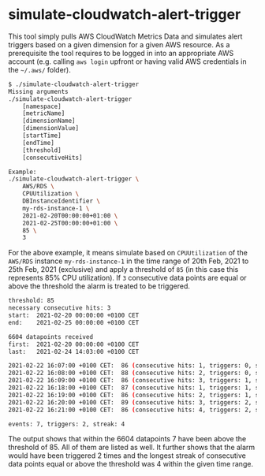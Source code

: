 # simulate-cloudwatch-alert-trigger

This tool simply pulls AWS CloudWatch Metrics Data and simulates alert triggers based on a given dimension for a given AWS resource. As a prerequisite the tool requires to be logged in into an appropriate AWS account (e.g. calling `aws login` upfront or having valid AWS credentials in the `~/.aws/` folder).

```bash
$ ./simulate-cloudwatch-alert-trigger
Missing arguments
./simulate-cloudwatch-alert-trigger
	[namespace]
	[metricName]
	[dimensionName]
	[dimensionValue]
	[startTime]
	[endTime]
	[threshold]
	[consecutiveHits]

Example:
./simulate-cloudwatch-alert-trigger \
	AWS/RDS \
	CPUUtilization \
	DBInstanceIdentifier \
	my-rds-instance-1 \
	2021-02-20T00:00:00+01:00 \
	2021-02-25T00:00:00+01:00 \
	85 \
	3
```

For the above example, it means simulate based on `CPUUtilization` of the `AWS/RDS` instance `my-rds-instance-1` in the time range of 20th Feb, 2021 to 25th Feb, 2021 (exclusive) and apply a threshold of `85` (in this case this represents 85% CPU utilization). If `3` consecutive data points are equal or above the threshold the alarm is treated to be triggered.

```bash
threshold: 85
necessary consecutive hits: 3
start:  2021-02-20 00:00:00 +0100 CET
end:    2021-02-25 00:00:00 +0100 CET

6604 datapoints received
first:  2021-02-20 00:00:00 +0100 CET
last:   2021-02-24 14:03:00 +0100 CET

2021-02-22 16:07:00 +0100 CET:  86 (consecutive hits: 1, triggers: 0, streak: 1)
2021-02-22 16:08:00 +0100 CET:  88 (consecutive hits: 2, triggers: 0, streak: 2)
2021-02-22 16:09:00 +0100 CET:  86 (consecutive hits: 3, triggers: 1, streak: 3)
2021-02-22 16:18:00 +0100 CET:  87 (consecutive hits: 1, triggers: 1, streak: 3)
2021-02-22 16:19:00 +0100 CET:  86 (consecutive hits: 2, triggers: 1, streak: 3)
2021-02-22 16:20:00 +0100 CET:  89 (consecutive hits: 3, triggers: 2, streak: 3)
2021-02-22 16:21:00 +0100 CET:  86 (consecutive hits: 4, triggers: 2, streak: 4)

events: 7, triggers: 2, streak: 4
```

The output shows that within the 6604 datapoints 7 have been above the threshold of 85. All of them are listed as well. It further shows that the alarm would have been triggered 2 times and the longest streak of consecutive data points equal or above the threshold was 4 within the given time range.
